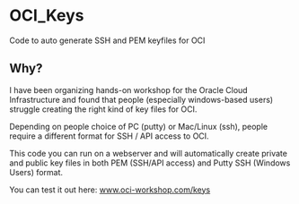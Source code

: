 # OCI_Keys
Code to auto generate SSH and PEM keyfiles for OCI

## Why?
I have been organizing hands-on workshop for the Oracle Cloud Infrastructure and found that people (especially windows-based users) struggle creating the right kind of key files for OCI. 

Depending on people choice of PC (putty) or Mac/Linux (ssh), people require a different format for SSH / API access to OCI.

This code you can run on a webserver and will automatically create private and public key files in both PEM (SSH/API access) and Putty SSH (Windows Users) format.

You can test it out here:
www.oci-workshop.com/keys


